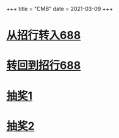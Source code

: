+++
title = "CMB"
date = 2021-03-09
+++


# [从招行转入688]
# [转回到招行688]
# [抽奖1]
# [抽奖2]

   [从招行转入688]: <alipays://platformapi/startapp?appId=60000126&url=/www/transfer_in.html>
   [转回到招行688]: <alipays://platformapi/startapp?appId=60000126&url=/www/transfer_out.html>
   [抽奖1]: <cmbmobilebank://cmbls/functionjump?action=gofuncid&funcid=16335001&needlogin=true&cmb_app_trans_parms_start=here&ActGroupID=AGP20201231115927hrJ7vvyu&shorturl=http%3A%2F%2Fcmbt.cn%2FQQmnzR>
   [抽奖2]: <cmbmobilebank://cmbls/functionjump?action=gofuncid&funcid=16335001&needlogin=true&cmb_app_trans_parms_start=here&ActGroupID=AGP20201231114539LWG5kfNa&shorturl=http%3A%2F%2Fcmbt.cn%2FQQmnzR>
  